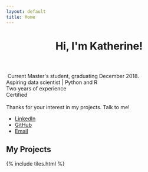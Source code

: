 ```yaml
---
layout: default
title: Home
---
```


<header>
<h1>Hi, I'm Katherine!</h1>
<!-- template designed by <a href="http://html5up.net">HTML5 UP</a>.</h1> 
<p>I'm a current Master's student & aspiring data scientist.</p> -->

</header>

<section>
<p><span class="image left"><img src="images/pic15.jpg" alt="" /></span> Current Master's student, graduating December 2018.<br />
Aspiring data scientist | Python and R <br />
Two years of experience
<br />
Certified<br />
<br />
Thanks for your interest in my projects. Talk to me!</p>

<ul class="icons">
<li><a href="https://www.linkedin.com/in/{{ site.linkedin_username }}" class="icon style2 fa-linkedin"><span class="label">LinkedIn</span></a></li>
<li><a href="https://github.com/{{ site.github_username }}" class="icon style2 fa-github"><span class="label">GitHub</span></a></li>
<li><a href="mailto:{{ site.email }}" class="icon style1 fa-envelope-o"><span class="label">Email</span></a></li>
</ul>
</section>

<section>

<h2>My Projects</h2>

{% include tiles.html %}
</section>